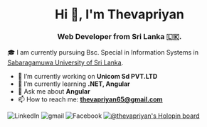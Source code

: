 <h1 align="center">Hi 👋, I'm Thevapriyan</h1>
<h3 align="center">Web Developer from Sri Lanka 🇱🇰.</h3>



🎓 I am currently pursuing Bsc. Special in Information Systems in [Sabaragamuwa University of Sri Lanka](https://www.sab.ac.lk/).
- 🔭 I’m currently working on **Unicom Sd PVT.LTD**
- 🌱 I’m currently learning **.NET, Angular**
- 💬 Ask me about **Angular**
- 📫 How to reach me:  **thevapriyan65@gmail.com**
  
![LinkedIn](https://img.shields.io/badge/LinkedIn-0077B5?style=for-the-badge&logo=linkedin&logoColor=white)
![gmail](https://img.shields.io/badge/Gmail-D14836?style=for-the-badge&logo=Gmail&logoColor=white)
![Facebook](https://img.shields.io/badge/Facebook-1877F2?style=for-the-badge&logo=facebook&logoColor=white)
[![@thevapriyan's Holopin board](https://holopin.me/thevapriyan)](https://holopin.io/@thevapriyan)

